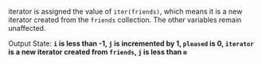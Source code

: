 iterator is assigned the value of `iter(friends)`, which means it is a new iterator created from the `friends` collection. The other variables remain unaffected.

Output State: **`i` is less than -1, `j` is incremented by 1, `pleased` is 0, `iterator` is a new iterator created from `friends`, `j` is less than `m`**